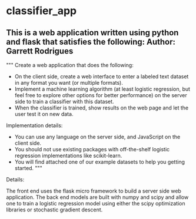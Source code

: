 # classifier_app

This is a web application written using python and flask that satisfies the following:
Author: Garrett Rodrigues
-------------------------------------------------------------------------
"""
Create a web application that does the following:
- On the client side, create a web interface to enter a labeled text dataset in any format you want (or multiple formats).
- Implement a machine learning algorithm (at least logistic regression, but feel free to explore other options for better performance) on the server side to train a classifier with this dataset.
- When the classifier is trained, show results on the web page and let the user test it on new data.

Implementation details:
- You can use any language on the server side, and JavaScript on the client side.
- You should not use existing packages with off-the-shelf logistic regression implementations like scikit-learn.
- You will find attached one of our example datasets to help you getting started.
"""

Details:

The front end uses the flask micro framework to build a server side web application.
The back end models are built with numpy and scipy and allow one to train a logistic regression model
  using either the scipy optimization libraries or stochastic gradient descent.
